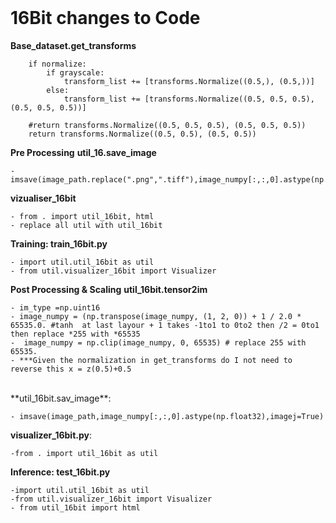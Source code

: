 
<br><br><br>

# 16Bit changes to Code

**Base_dataset.get_transforms**

        if normalize:
            if grayscale:
                transform_list += [transforms.Normalize((0.5,), (0.5,))]
            else:
                transform_list += [transforms.Normalize((0.5, 0.5, 0.5), (0.5, 0.5, 0.5))]

        #return transforms.Normalize((0.5, 0.5, 0.5), (0.5, 0.5, 0.5))
        return transforms.Normalize((0.5, 0.5), (0.5, 0.5))


**Pre Processing**
**util_16.save_image**

    - imsave(image_path.replace(".png",".tiff"),image_numpy[:,:,0].astype(np.float32),imagej=True)
**vizualiser_16bit**

    - from . import util_16bit, html
    - replace all util with util_16bit

**Training: train_16bit.py**

    - import util.util_16bit as util
    - from util.visualizer_16bit import Visualizer

**Post Processing & Scaling**
**util_16bit.tensor2im**

    - im_type =np.uint16
    - image_numpy = (np.transpose(image_numpy, (1, 2, 0)) + 1 / 2.0 * 65535.0. #tanh  at last layour + 1 takes -1to1 to 0to2 then /2 = 0to1 then replace *255 with *65535
    -  image_numpy = np.clip(image_numpy, 0, 65535) # replace 255 with 65535.
    - ***Given the normalization in get_transforms do I not need to reverse this x = z(0.5)+0.5
<br>
 **util_16bit.sav_image**:

    - imsave(image_path,image_numpy[:,:,0].astype(np.float32),imagej=True)

**visualizer_16bit.py**:

    -from . import util_16bit as util

**Inference: test_16bit.py**

    -import util.util_16bit as util
    -from util.visualizer_16bit import Visualizer
    - from util_16bit import html
